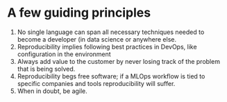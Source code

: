 # A few guiding principles

1. No single language can span all necessary techniques needed to
   become a developer (in data science or anywhere else.
2. Reproducibility implies following best practices in DevOps, like
   configuration in the environment
3. Always add value to the customer by never losing track of the
   problem that is being solved.
4. Reproducibility begs free software; if a MLOps workflow is tied to specific
   companies and tools reproducibility will suffer.
5. When in doubt, be agile.
